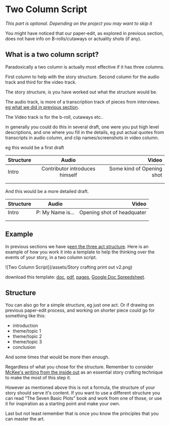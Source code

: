 # Two Column Script

_This part is optional. Depending on the project you may want to skip it_ 

You might have noticed that our paper-edit, as explored in previous section, does not have info on B-rolls/cutaways or actuality shots (if any). 

## What is a two column script?

Paradoxically a two column is actually most effective if it has three columns. 

First column to help with the story structure. Second column for the audio track and third for the video track.

The story structure, is you have worked out what the structure would be. 

The audio track, is more of a transcription track of pieces from interviews. [eg what we did in previous section](/story-concepts/paper-editing-and-story-concepts.md).

The Video track is for the b-roll, cutaways etc..

in generally you could do this in several draft, one were you put high level descriptions, and one where you fill in the details, eg put actual quotes from transcripts in audio column, and clip names/screenshots in video column. 


eg this would be a first draft 

| Structure | Audio | Video |
| ------------- |:-------------:| -----:|
| Intro | Contributor introduces himself | Some kind of Opening shot  | 
| | | |
| | | |

And this would be a more detailed draft. 


 | Structure        | Audio           | Video  |
| ------------- |:-------------:| -----:|
| Intro         | P: My Name is... | Opening shot of headquater | 
|   | | |
|   | | |

## Example 
In previous sections we have s[een the three act structure](/story-concepts/three-act-structure.md). Here is an example of how you work it into a template to help the thinking over the events of your story, in a two column script.

![Two Column Script](/assets/Story crafting print out v2.png)


download this template: <a href="https://docs.google.com/open?id=0BwdlhrSSXSiEUEdOQTJwcEVld1k" target="_blank">doc</a>, <a href="https://docs.google.com/open?id=0BwdlhrSSXSiELUF1bFhTSGZGSEU" target="_blank">pdf</a>, <a href="https://docs.google.com/open?id=0BwdlhrSSXSiEekgyYUROd3Jvc2s" target="_blank">pages</a>, <a href="https://docs.google.com/spreadsheet/ccc?key=0AgdlhrSSXSiEdENydkQ1WXBTYXJoSlRtdUs1RkNtT0E">Google Doc Spreedsheet</a>.

## Structure 

You can also go for a simple structure, eg just one act. Or if drawing on previous paper-edit process, and working on shorter piece could go for something like this:

- introduction 
- theme/topic 1
- theme/topic 2
- theme/topic 3
- conclusion 

And some times that would be more then enough.

Regardless of what you chose for the structure. Remember to consider [McKee's writing from the inside out](/paper-editing/why-paper-editing.md) as an essential story crafting technique to make the most of this step it. 

However as mentioned above this is not a formula, the structure of your story should serve it's content. If you want to use a different structure you can read "The Seven Basic Plots" book and work from one of those, or use it for inspiration as a starting point and make your own. 

Last but not least remember that is once you know the principles that you can master the art.